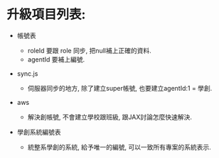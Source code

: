 # 升級項目列表:
- 帳號表
    - roleId 要跟 role 同步, 把null補上正確的資料.
    - agentId 要補上編號.

- sync.js
    - 伺服器同步的地方, 除了建立super帳號, 也要建立agentId:1 = 學創.

- aws
    - 解決創帳號, 不會建立學校跟班級, 跟JAX討論怎麼快速解決.

- 學創系統編號表
    - 統整系學創的系統, 給予唯一的編號, 可以一致所有專案的系統表示.